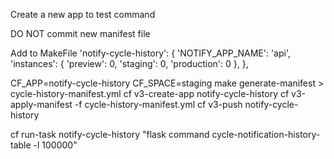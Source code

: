 Create a new app to test command

DO NOT commit new manifest file

Add to MakeFile
'notify-cycle-history': {
    'NOTIFY_APP_NAME': 'api',
    'instances': {
      'preview': 0,
      'staging': 0,
      'production': 0
    },
  },

CF_APP=notify-cycle-history CF_SPACE=staging make generate-manifest > cycle-history-manifest.yml
cf v3-create-app notify-cycle-history 
cf v3-apply-manifest -f cycle-history-manifest.yml
cf v3-push notify-cycle-history

cf run-task notify-cycle-history "flask command cycle-notification-history-table -l 100000"